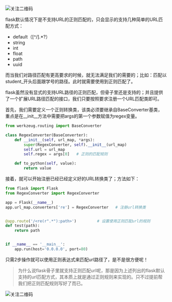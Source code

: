 ![关注二维码](https://www.testqa.cn/static/banner.png)

flask默认情况下是不支持URL的正则匹配的，只会显示的支持几种简单的URL匹配方式：
- default（[^/].*?）
- string
- int
- float
- path
- uuid

而当我们对路径匹配有更高要求的时候，就无法满足我们的需要的；比如：匹配以student_开头后面跟学号的路径。此时就需要使用到正则匹配了。

flask虽然没有显式的支持URL路径的正则匹配，但骨子里还是支持的；并且提供了一个扩展URL路径匹配的接口，我们只要按照要求注册一个URL匹配类即可。

首先，我们需要定义一个正则转换类，该类必须要继承自BaseConverter基类，重点是在__init__方法中需要把args的第一个参数赋值为regex变量。
```python
from werkzeug.routing import BaseConverter

class RegexConverter(BaseConverter):
    def __init__(self, url_map, *args):
        super(RegexConverter, self).__init__(url_map)
        self.url = url_map
        self.regex = args[0]   # 正则的匹配规则

    def to_python(self, value):
        return value
```

接着，就可以开始注册已经已经定义好的URL转换类了；方法如下：
```python
from flask import Flask
from RegexConverter import RegexConverter

app = Flask(__name__)
app.url_map.converters['re'] = RegexConverter   # 注册url转换类


@app.route('/<re(r".*"):path>')         # 设置使用正则匹配url的规则
def test(path):
    return path


if __name__ == '__main__':
    app.run(host='0.0.0.0', port=80)
```
只需2步操作就可以使用正则表达式来匹配url路径了，是不是很方便呢！

> 为什么说flask骨子里就支持正则匹配url呢，那是因为上述列出的flask默认支持的url匹配方式，其本质上就是通过正则规则来实现的。只不过提前帮我们把正则匹配规则写好了而已。

![关注二维码](https://www.testqa.cn/static/book.jpg)
